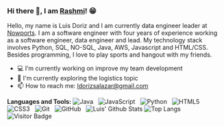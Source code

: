 ### Hi there 👋, I am [Rashmi](https://rusty-sj.github.io/)! 😁
<!--
**rusty-sj/rusty-sj** is a ✨ _special_ ✨ repository because its `README.md` (this file) appears on your GitHub profile.
Here are some ideas to get you started:
- 🔭 I’m currently working on ...
- 🌱 I’m currently learning ...
- 👯 I’m looking to collaborate on ...
- 🤔 I’m looking for help with ...
- 💬 Ask me about ...
- 📫 How to reach me: ...
- 😄 Pronouns: ...
- ⚡ Fun fact: ...
- 🤔 I’m looking for help with Statistics
- 👯 I’m looking to collaborate on ...
-->

Hello, my name is Luis Doriz and I am currently data engineer leader at [Nowports](http://nowports.com/). I am a software engineer with four years of experience working as a software engineer, data engineer and lead. My technology stack involves Python, SQL, NO-SQL, Java, AWS, Javascript and HTML/CSS. Besides programming, I love to play sports and hangout with my friends.

- 💻 I’m currently working on improve my team development
- 🌱 I'm currently exploring the logistics topic
- 📫 How to reach me: ldorizsalazar@gmail.com

**Languages and Tools:** 
![Java](https://img.shields.io/badge/-Java-black?logo=java&style=social)&nbsp;&nbsp;
![JavaScript](https://img.shields.io/badge/-JavaScript-black?logo=javascript&style=social)&nbsp;&nbsp;
![Python](https://img.shields.io/badge/-Python-black?logo=Python&style=social)&nbsp;&nbsp;
![HTML5](https://img.shields.io/badge/-HTML5-black?logo=html5&style=social)&nbsp;&nbsp;
![CSS3](https://img.shields.io/badge/-CSS3-black?logo=css3&style=social)&nbsp;&nbsp;
![Git](https://img.shields.io/badge/-Git-black?logo=git&style=social)&nbsp;&nbsp;
![GitHub](https://img.shields.io/badge/-GitHub-black?logo=github&style=social)&nbsp;&nbsp;
![Luis' Github Stats](https://github-readme-stats.vercel.app/api?username=luisdoriz&count_private=true&show_icons=true&include_all_commits=true)
![Top Langs](https://github-readme-stats.vercel.app/api/top-langs/?username=luisdoriz&hide=TeX&layout=compact)
![Visitor Badge](https://visitor-badge.laobi.icu/badge?page_id=rusty-sj.rusty-sj)
